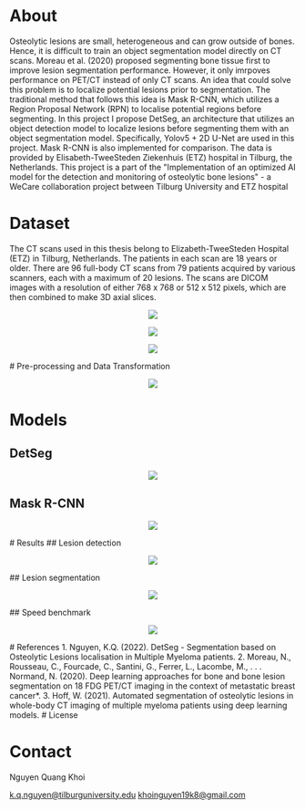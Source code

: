 # About
Osteolytic lesions are small, heterogeneous and can grow outside of bones. Hence, it is difficult to train an object segmentation model directly on CT scans.
Moreau et al. (2020) proposed segmenting bone tissue first to improve lesion segmentation performance. However, it only imrpoves performance on PET/CT instead
of only CT scans. An idea that could solve this problem is to localize potential lesions prior to segmentation. The traditional method that follows this idea is Mask R-CNN, which utilizes
a Region Proposal Network (RPN) to localise potential regions before segmenting. In this project I propose DetSeg, an architecture
that utilizes an object detection model to localize lesions before segmenting them with an object segmentation model. Specifically, Yolov5 + 2D U-Net are 
used in this project. Mask R-CNN is also implemented for comparison. The data is provided by Elisabeth-TweeSteden Ziekenhuis (ETZ) hospital in Tilburg, the Netherlands.
This project is a part of the "Implementation of an optimized AI model for the detection and monitoring of osteolytic bone lesions" - a WeCare collaboration project between Tilburg University and ETZ hospital
# Dataset
The CT scans used in this thesis belong to Elizabeth-TweeSteden Hospital (ETZ) in Tilburg, Netherlands. The patients in each scan are 18 years or
older. There are 96 full-body CT scans from 79 patients acquired by various scanners, each with a maximum of 20 lesions. The scans are DICOM
images with a resolution of either 768 x 768 or 512 x 512 pixels, which are then combined to make 3D axial slices. 

<p align="center">
  <img src="https://github.com/khoinguyen19k8/DetSeg/tree/main/figures/data/CTP10_001_Slices.png" />
</p>

<p align="center">
  <img src="https://github.com/khoinguyen19k8/DetSeg/tree/main/figures/data/big-lesions-and-ground-truth.png" />
</p>

<p align="center">
  <img src="https://github.com/khoinguyen19k8/DetSeg/tree/main/figures/data/lesion_dist.png" />
</p>
# Pre-processing and Data Transformation

<p align="center">
  <img src="https://github.com/khoinguyen19k8/DetSeg/tree/main/figures/pipeline/data-augmentation-pipeline.jpg" />
</p>

# Models
## DetSeg

<p align="center">
  <img src="https://github.com/khoinguyen19k8/DetSeg/tree/main/figures/models/DSeg.png" />
</p>

## Mask R-CNN

<p align="center">
  <img src="https://github.com/khoinguyen19k8/DetSeg/tree/main/figures/models/mask-rcnn-architecture.jpg" />
</p>
# Results
## Lesion detection
<p align="center">
  <img src="https://github.com/khoinguyen19k8/DetSeg/tree/main/figures/results/lesion_detection_results.jpg" />
</p>
## Lesion segmentation
<p align="center">
  <img src="https://github.com/khoinguyen19k8/DetSeg/tree/main/figures/results/lesion_segmentation_results.jpg" />
</p>
## Speed benchmark
<p align="center">
  <img src="https://github.com/khoinguyen19k8/DetSeg/tree/main/figures/results/benchmark.png" />
</p>
# References
1. Nguyen, K.Q. (2022). DetSeg - Segmentation based on Osteolytic Lesions localisation in Multiple Myeloma patients.
2. Moreau, N., Rousseau, C., Fourcade, C., Santini, G., Ferrer, L., Lacombe, M., . . . Normand, N. (2020). Deep learning approaches for bone and bone lesion segmentation on 18 FDG PET/CT imaging in the context of metastatic breast cancer*.
3. Hoff, W. (2021). Automated segmentation of osteolytic lesions in whole-body CT imaging of multiple myeloma patients using deep learning models.
# License

# Contact
Nguyen Quang Khoi

k.q.nguyen@tilburguniversity.edu
khoinguyen19k8@gmail.com

